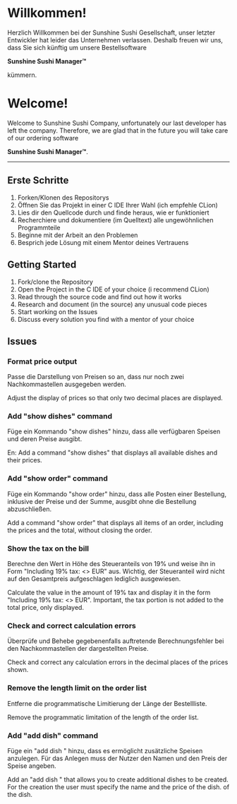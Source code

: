# Willkommen!

Herzlich Willkommen bei der Sunshine Sushi Gesellschaft, unser letzter Entwickler hat leider das Unternehmen verlassen.
Deshalb freuen wir uns, dass Sie sich künftig um unsere Bestellsoftware

**Sunshine Sushi Manager™**

kümmern.

# Welcome!

Welcome to Sunshine Sushi Company, unfortunately our last developer has left the company.
Therefore, we are glad that in the future you will take care of our ordering software

**Sunshine Sushi Manager™**.

---

## Erste Schritte

1. Forken/Klonen des Repositorys
2. Öffnen Sie das Projekt in einer C IDE Ihrer Wahl (ich empfehle CLion)
3. Lies dir den Quellcode durch und finde heraus, wie er funktioniert
4. Recherchiere und dokumentiere (im Quelltext) alle ungewöhnlichen Programmteile
5. Beginne mit der Arbeit an den Problemen
6. Besprich jede Lösung mit einem Mentor deines Vertrauens

## Getting Started

1. Fork/clone the Repository
2. Open the Project in the C IDE of your choice (i recommend CLion)
3. Read through the source code and find out how it works
4. Research and document (in the source) any unusual code pieces
5. Start working on the Issues
6. Discuss every solution you find with a mentor of your choice

## Issues

### Format price output

Passe die Darstellung von Preisen so an, dass nur noch zwei Nachkommastellen ausgegeben werden.

Adjust the display of prices so that only two decimal places are displayed.

### Add "show dishes" command

Füge ein Kommando "show dishes" hinzu, dass alle verfügbaren Speisen und deren Preise ausgibt.

En: Add a command "show dishes" that displays all available dishes and their prices.

### Add "show order" command

Füge ein Kommando "show order" hinzu, dass alle Posten einer Bestellung, inklusive der Preise und der Summe,
ausgibt ohne die Bestellung abzuschließen.

Add a command "show order" that displays all items of an order, including the prices and the total,
without closing the order.

### Show the tax on the bill

Berechne den Wert in Höhe des Steueranteils von 19% und weise ihn in Form "Including 19% tax: <<Betrag>> EUR" aus.
Wichtig, der Steueranteil wird nicht auf den Gesamtpreis aufgeschlagen lediglich ausgewiesen.

Calculate the value in the amount of 19% tax and display it in the form "Including 19% tax: <<amount>> EUR".
Important, the tax portion is not added to the total price, only displayed.

### Check and correct calculation errors

Überprüfe und Behebe gegebenenfalls auftretende Berechnungsfehler bei den Nachkommastellen der dargestellten Preise.

Check and correct any calculation errors in the decimal places of the prices shown.

### Remove the length limit on the order list

Entferne die programmatische Limitierung der Länge der Bestellliste.

Remove the programmatic limitation of the length of the order list.

### Add "add dish" command

Füge ein "add dish <name> <preis>" hinzu, dass es ermöglicht zusätzliche Speisen
anzulegen. Für das Anlegen muss der Nutzer den Namen und den Preis der Speise
angeben.

Add an "add dish <name> <price>" that allows you to create additional dishes
to be created. For the creation the user must specify the name and the price of the dish.
of the dish.